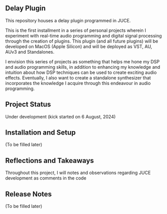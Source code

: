 ## Delay Plugin
This repository houses a delay plugin programmed in JUCE. 

This is the first installment in a series of personal projects wherein I experiment with real-time audio programming and digital signal processing through the creation of plugins. 
This plugin (and all future plugins) will be developed on MacOS (Apple Silicon) and will be deployed as VST, AU, AUv3 and Standalones. 

I envision this series of projects as something that helps me hone my DSP and audio programming skills, in addition to enhancing my knowledge and intuition about how DSP techniques can be used to create exciting audio effects. Eventually, I also want to create a standalone synthesizer that incorporates
the knowledge I acquire through this endeavour in audio programming. 

## Project Status
Under development (kick started on 6 August, 2024)

## Installation and Setup
(To be filled later)

## Reflections and Takeaways
Throughout this project, I will notes and observations regarding JUCE development as comments in
the code

## Release Notes
(To be filled later)
